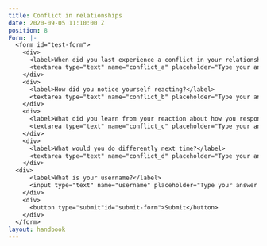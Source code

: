 ```yaml
---
title: Conflict in relationships
date: 2020-09-05 11:10:00 Z
position: 8
Form: |-
  <form id="test-form">
    <div>
      <label>When did you last experience a conflict in your relationships that made you feel emotionally wounded?</label>
      <textarea type="text" name="conflict_a" placeholder="Type your answer here"/></textarea>
    </div>
    <div>
      <label>How did you notice yourself reacting?</label>
      <textarea type="text" name="conflict_b" placeholder="Type your answer here"/></textarea>
    </div>
    <div>
      <label>What did you learn from your reaction about how you respond to conflict in relationships?</label>
      <textarea type="text" name="conflict_c" placeholder="Type your answer here"/></textarea>
    </div>
    <div>
      <label>What would you do differently next time?</label>
      <textarea type="text" name="conflict_d" placeholder="Type your answer here"/></textarea>
    </div>
  <div>
      <label>What is your username?</label>
      <input type="text" name="username" placeholder="Type your answer here"/></input>
    </div>
    <div>
      <button type="submit"id="submit-form">Submit</button>
    </div>
  </form>
layout: handbook
---
```


